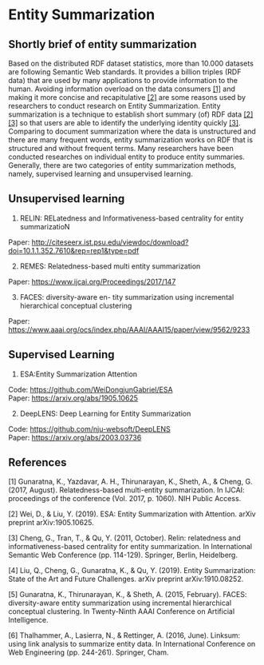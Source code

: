 # Entity Summarization

## Shortly brief of entity summarization

Based on the distributed RDF dataset statistics, more than 10.000 datasets are following Semantic Web standards. 
It provides a billion triples (RDF data) that are used by many applications to provide information to the human. 
Avoiding information overload on the data consumers [[1]](#1) and making it more concise and recapitulative [[2]](#2) are some reasons used by researchers to conduct research on Entity Summarization. 
Entity summarization is a technique to establish short summary (of) RDF data [[2]](#2)[[3]](#3) so that users are able to identify the underlying identity quickly [[3]](#3). 
Comparing to document summarization where the data is unstructured and there are many frequent words, entity summarization works on RDF that is structured and without frequent terms. 
Many researchers have been conducted researches on individual entity to produce entity summaries. Generally, there are two categories of entity summarization methods, namely, supervised learning and unsupervised learning. 

## Unsupervised learning

1. RELIN: RELatedness and Informativeness-based centrality for entity summarizatioN

Paper: http://citeseerx.ist.psu.edu/viewdoc/download?doi=10.1.1.352.7610&rep=rep1&type=pdf

2. REMES: Relatedness-based multi entity summarization

Paper: https://www.ijcai.org/Proceedings/2017/147

3. FACES: diversity-aware en- tity summarization using incremental hierarchical conceptual clustering

Paper: https://www.aaai.org/ocs/index.php/AAAI/AAAI15/paper/view/9562/9233

## Supervised Learning

1. ESA:Entity Summarization Attention 

Code: https://github.com/WeiDongjunGabriel/ESA \
Paper: https://arxiv.org/abs/1905.10625

2. DeepLENS: Deep Learning for Entity Summarization

Code: https://github.com/nju-websoft/DeepLENS \
Paper: https://arxiv.org/abs/2003.03736
## References

<a id="1">[1]</a> 
Gunaratna, K., Yazdavar, A. H., Thirunarayan, K., Sheth, A., & Cheng, G. (2017, August). 
Relatedness-based multi-entity summarization. 
In IJCAI: proceedings of the conference (Vol. 2017, p. 1060). NIH Public Access.

<a id="2">[2]</a> 
Wei, D., & Liu, Y. (2019).
ESA: Entity Summarization with Attention.
arXiv preprint arXiv:1905.10625.

<a id="3">[3]</a> 
Cheng, G., Tran, T., & Qu, Y. (2011, October).
Relin: relatedness and informativeness-based centrality for entity summarization.
In International Semantic Web Conference (pp. 114-129). Springer, Berlin, Heidelberg.

<a id="4">[4]</a> 
Liu, Q., Cheng, G., Gunaratna, K., & Qu, Y. (2019).
Entity Summarization: State of the Art and Future Challenges.
arXiv preprint arXiv:1910.08252.

<a id="5">[5]</a> 
Gunaratna, K., Thirunarayan, K., & Sheth, A. (2015, February).
FACES: diversity-aware entity summarization using incremental hierarchical conceptual clustering.
In Twenty-Ninth AAAI Conference on Artificial Intelligence.

<a id="6">[6]</a> 
Thalhammer, A., Lasierra, N., & Rettinger, A. (2016, June).
Linksum: using link analysis to summarize entity data.
In International Conference on Web Engineering (pp. 244-261). Springer, Cham.

